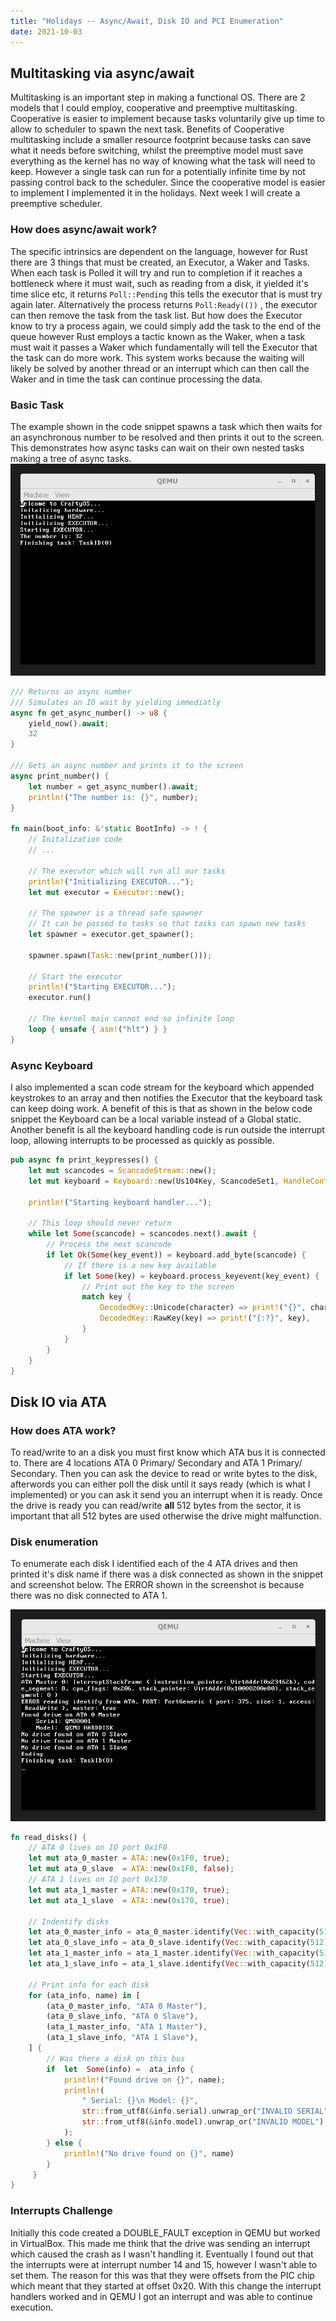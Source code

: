 ```yaml
---
title: "Holidays -- Async/Await, Disk IO and PCI Enumeration"
date: 2021-10-03
---
```


## Multitasking via async/await
Multitasking is an important step in making a functional OS. There are 2 models that I could employ, cooperative and preemptive multitasking. Cooperative is easier to implement because tasks voluntarily give up time to allow to scheduler to spawn the next task. Benefits of Cooperative multitasking include a smaller resource footprint because tasks can save what it needs before switching, whilst the preemptive model must save everything as the kernel has no way of knowing what the task will need to keep. However a single task can run for a potentially infinite time by not passing control back to the scheduler. Since the cooperative model is easier to implement I implemented it in the holidays. Next week I will create a preemptive scheduler.

### How does async/await work?
The specific intrinsics are dependent on the language, however for Rust there are 3 things that must be created, an Executor, a Waker and Tasks. When each task is Polled it will try and run to completion if it reaches a bottleneck where it must wait, such as reading from a disk, it yielded it's time slice etc, it returns ```Poll::Pending``` this tells the executor that is must try again later. Alternatively the process returns ```Poll:Ready(())``` , the executor can then remove the task from the task list. But how does the Executor know to try a process again, we could simply add the task to the end of the queue however Rust employs a tactic known as the Waker, when a task must wait it passes a Waker which fundamentally will tell the Executor that the task can do more work. This system works because the waiting will likely be solved by another thread or an interrupt which can then call the Waker and in time the task can continue processing the data.

### Basic Task
The example shown in the code snippet spawns a task which then waits for an asynchronous number to be resolved and then prints it out to the screen. This demonstrates how async tasks can wait on their own nested tasks making a tree of async tasks.
![Basic task screenshot](async.png "Basic task screenshot")
```rust
/// Returns an async number
/// Simulates an IO wait by yielding immediatly
async fn get_async_number() -> u8 {
	yield_now().await;
	32
}

/// Gets an async number and prints it to the screen
async print_number() {
	let number = get_async_number().await;
	println!("The number is: {}", number);
}

fn main(boot_info: &'static BootInfo) -> ! {
	// Initalization code
	// ...
	
	// The executor which will run all our tasks
	println!("Initializing EXECUTOR...");
	let mut executor = Executor::new();
	
	// The spawner is a thread safe spawner
	// It can be passed to tasks so that tasks can spawn new tasks
	let spawner = executor.get_spawner();

	spawner.spawn(Task::new(print_number()));

	// Start the executor
	println!("Starting EXECUTOR...");
	executor.run()

	// The kernel main cannot end so infinite loop
	loop { unsafe { asm!("hlt") } }
}
```

### Async Keyboard
I also implemented a scan code stream for the keyboard which appended keystrokes to an array and then notifies the Executor that the keyboard task can keep doing work. A benefit of this is that as shown in the below code snippet the Keyboard can be a local variable instead of a Global static. Another benefit is all the keyboard handling code is run outside the interrupt loop, allowing interrupts to be processed as quickly as possible.

```rust
pub async fn print_keypresses() {
    let mut scancodes = ScancodeStream::new();
    let mut keyboard = Keyboard::new(Us104Key, ScancodeSet1, HandleControl::Ignore);

    println!("Starting keyboard handler...");

    // This loop should never return
    while let Some(scancode) = scancodes.next().await {
        // Process the next scancode
        if let Ok(Some(key_event)) = keyboard.add_byte(scancode) {
            // If there is a new key available
            if let Some(key) = keyboard.process_keyevent(key_event) {
                // Print out the key to the screen
                match key {
                    DecodedKey::Unicode(character) => print!("{}", character),
                    DecodedKey::RawKey(key) => print!("{:?}", key),
                }
            }
        }
    }
}
```

## Disk IO via ATA

### How does ATA work?
To read/write to an a disk you must first know which ATA bus it is connected to. There are 4 locations ATA 0 Primary/ Secondary and ATA 1 Primary/ Secondary. Then you can ask the device to read or write bytes to the disk, afterwords you can either poll the disk until it says ready (which is what I implemented) or you can ask it send you an interrupt when it is ready. Once the drive is ready you can read/write **all** 512 bytes from the sector, it is important that all 512 bytes are used otherwise the drive might malfunction. 

### Disk enumeration
To enumerate each disk I identified each of the 4 ATA drives and then printed it's disk name if there was a disk connected as shown in the snippet and screenshot below. The ERROR shown in the screenshot is because there was no disk connected to ATA 1. 

!["ATA disk enumeration screenshot"](ATA.png "ATA disk enumeration screenshot")

```rust
fn read_disks() {
	// ATA 0 lives on IO port 0x1F0
	let mut ata_0_master = ATA::new(0x1F0, true);
	let mut ata_0_slave  = ATA::new(0x1F0, false);
	// ATA 1 lives on IO port 0x170
	let mut ata_1_master = ATA::new(0x170, true);
	let mut ata_1_slave  = ATA::new(0x170, true);
	
	// Indentify disks
	let ata_0_master_info = ata_0_master.identify(Vec::with_capacity(512));
	let ata_0_slave_info = ata_0_slave.identify(Vec::with_capacity(512));
	let ata_1_master_info = ata_1_master.identify(Vec::with_capacity(512));
	let ata_1_slave_info = ata_1_slave.identify(Vec::with_capacity(512));

	// Print info for each disk
	for (ata_info, name) in [
		(ata_0_master_info, "ATA 0 Master"),
		(ata_0_slave_info, "ATA 0 Slave"),
		(ata_1_master_info, "ATA 1 Master"),
		(ata_1_slave_info, "ATA 1 Slave"),
	] {
        // Was there a disk on this bus
		if  let  Some(info) =  ata_info {
			println!("Found drive on {}", name);
			println!(
				" Serial: {}\n Model: {}",
				str::from_utf8(&info.serial).unwrap_or("INVALID SERIAL"),
				str::from_utf8(&info.model).unwrap_or("INVALID MODEL"),
			);
        } else {
            println!("No drive found on {}", name)
        }
	 }
}
```
### Interrupts Challenge
Initially this code created a DOUBLE_FAULT exception in QEMU but worked in VirtualBox. This made me think that the drive was sending an interrupt which caused the crash as I wasn't handling it. Eventually I found out that the interrupts were at interrupt number 14 and 15, however I wasn't able to set them. The reason for this was that they were offsets from the PIC chip which meant that they started at offset 0x20. With this change the interrupt handlers worked and in QEMU I got an interrupt and was able to continue execution.

